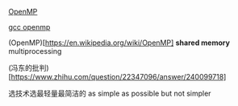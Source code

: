 [OpenMP](https://computing.llnl.gov/tutorials/openMP/)

[gcc openmp](https://gcc.gnu.org/onlinedocs/gcc-7.3.0/libgomp/)

(OpenMP)[https://en.wikipedia.org/wiki/OpenMP]
**shared memory** multiprocessing



(冯东的批判)[https://www.zhihu.com/question/22347096/answer/240099718]

选技术选最轻量最简洁的
as simple as possible but not simpler